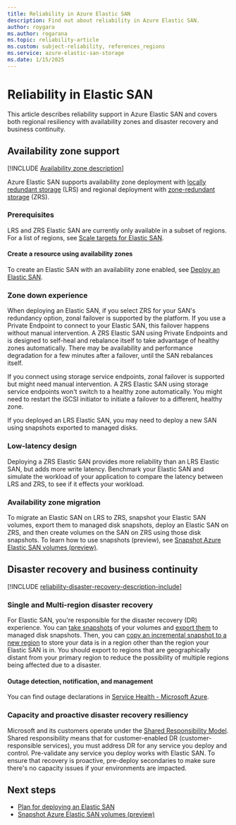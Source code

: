 ```yaml
---
title: Reliability in Azure Elastic SAN
description: Find out about reliability in Azure Elastic SAN.
author: roygara
ms.author: rogarana
ms.topic: reliability-article
ms.custom: subject-reliability, references_regions
ms.service: azure-elastic-san-storage
ms.date: 1/15/2025
---
```


# Reliability in Elastic SAN

This article describes reliability support in Azure Elastic SAN and covers both regional resiliency with availability zones and disaster recovery and business continuity.

## Availability zone support

[!INCLUDE [Availability zone description](includes/reliability-availability-zone-description-include.md)]

Azure Elastic SAN supports availability zone deployment with [locally redundant storage](../storage/elastic-san/elastic-san-planning.md#locally-redundant-storage) (LRS) and regional deployment with [zone-redundant storage](../storage/elastic-san/elastic-san-planning.md#zone-redundant-storage) (ZRS).

### Prerequisites

LRS and ZRS Elastic SAN are currently only available in a subset of regions. For a list of regions, see [Scale targets for Elastic SAN](../storage/elastic-san/elastic-san-scale-targets.md).


#### Create a resource using availability zones

To create an Elastic SAN with an availability zone enabled, see [Deploy an Elastic SAN](../storage/elastic-san/elastic-san-create.md).


### Zone down experience

When deploying an Elastic SAN, if you select ZRS for your SAN's redundancy option, zonal failover is supported by the platform. If you use a Private Endpoint to connect to your Elastic SAN, this failover happens without manual intervention. A ZRS Elastic SAN using Private Endpoints and is designed to self-heal and rebalance itself to take advantage of healthy zones automatically. There may be availability and performance degradation for a few minutes after a failover, until the SAN rebalances itself.

If you connect using storage service endpoints, zonal failover is supported but might need manual intervention. A ZRS Elastic SAN using storage service endpoints won't switch to a healthy zone automatically. You might need to restart the iSCSI initiator to initiate a failover to a different, healthy zone.

If you deployed an LRS Elastic SAN, you may need to deploy a new SAN using snapshots exported to managed disks.

### Low-latency design

Deploying a ZRS Elastic SAN provides more reliability than an LRS Elastic SAN, but adds more write latency. Benchmark your Elastic SAN and simulate the workload of your application to compare the latency between LRS and ZRS, to see if it effects your workload.

### Availability zone migration

To migrate an Elastic SAN on LRS to ZRS, snapshot your Elastic SAN volumes, export them to managed disk snapshots, deploy an Elastic SAN on ZRS, and then create volumes on the SAN on ZRS using those disk snapshots. To learn how to use snapshots (preview), see [Snapshot Azure Elastic SAN volumes (preview)](../storage/elastic-san/elastic-san-snapshots.md).

## Disaster recovery and business continuity

[!INCLUDE [reliability-disaster-recovery-description-include](includes/reliability-disaster-recovery-description-include.md)]

### Single and Multi-region disaster recovery

For Elastic SAN, you're responsible for the disaster recovery (DR) experience. You can [take snapshots](../storage/elastic-san/elastic-san-snapshots.md) of your volumes and [export them](../storage/elastic-san/elastic-san-snapshots.md#export-volume-snapshot) to managed disk snapshots. Then, you can [copy an incremental snapshot to a new region](/azure/virtual-machines/disks-copy-incremental-snapshot-across-regions) to store your data is in a region other than the region your Elastic SAN is in. You should export to regions that are geographically distant from your primary region to reduce the possibility of multiple regions being affected due to a disaster.

#### Outage detection, notification, and management

You can find outage declarations in [Service Health - Microsoft Azure](https://portal.azure.com/#view/Microsoft_Azure_Health/AzureHealthBrowseBlade/~/serviceIssues). 

### Capacity and proactive disaster recovery resiliency

Microsoft and its customers operate under the [Shared Responsibility Model](./concept-shared-responsibility.md). Shared responsibility means that for customer-enabled DR (customer-responsible services), you must address DR for any service you deploy and control. Pre-validate any service you deploy works with Elastic SAN. To ensure that recovery is proactive, pre-deploy secondaries to make sure there's no capacity issues if your environments are impacted.

## Next steps

- [Plan for deploying an Elastic SAN](../storage/elastic-san/elastic-san-planning.md)
- [Snapshot Azure Elastic SAN volumes (preview)](../storage/elastic-san/elastic-san-snapshots.md)
